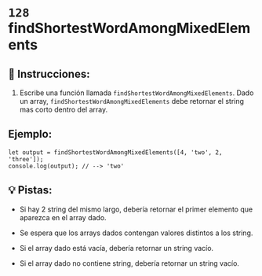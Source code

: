 # `128` findShortestWordAmongMixedElements

## 📝 Instrucciones:

1. Escribe una función llamada `findShortestWordAmongMixedElements`. Dado un array, `findShortestWordAmongMixedElements` debe retornar el string mas corto dentro del array.

## Ejemplo:

```Js
let output = findShortestWordAmongMixedElements([4, 'two', 2, 'three']);
console.log(output); // --> 'two'
```

## 💡 Pistas:

+ Si hay 2 string del mismo largo, debería retornar el primer elemento que aparezca en el array dado.

+ Se espera que los arrays dados contengan valores distintos a los string.

+ Si el array dado está vacía, debería retornar un string vacío.

+ Si el array dado no contiene string, debería retornar un string vacío.